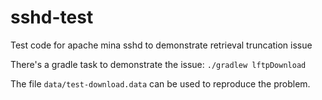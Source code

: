 # sshd-test
Test code for apache mina sshd to demonstrate retrieval truncation issue


There's a gradle task to demonstrate the issue: `./gradlew lftpDownload`

The file `data/test-download.data` can be used to reproduce the problem.

